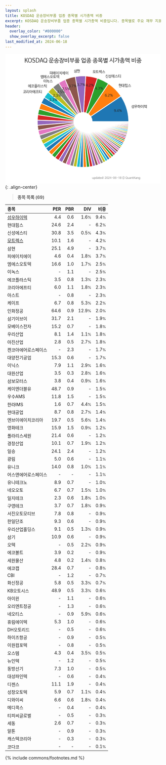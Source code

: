 ```yaml
---
layout: splash
title: KOSDAQ 운송장비부품 업종 종목별 시가총액 비중
excerpt: KOSDAQ 운송장비부품 업종 종목별 시가총액 비중입니다. 종목별로 주요 재무 지표를 함께 표시합니다.
header:
  overlay_color: "#800000"
  show_overlay_excerpt: false
last_modified_at: 2024-06-18
---
```



![KOSDAQ 운송장비부품 업종 종목별 시가총액 비중](/stats/sector/images/kosdaq_업종_운송장비부품_종목.png){: .align-center}


> **종목 목록 (69)**<a id="list"></a>

| **종목** | **PER** | **PBR** | **DIV** | **비중** |
| :------- | ------: | ------: | ------: | -------: |
| [성우하이텍](/015750/) | 4.4 | 0.6 | 1.6<small>%</small> | 9.4<small>%</small> |
| 현대힘스 | 24.6 | 2.4 | - | 6.2<small>%</small> |
| 신성에스티 | 30.8 | 3.5 | 0.5<small>%</small> | 4.3<small>%</small> |
| [모트렉스](/118990/) | 10.1 | 1.6 | - | 4.2<small>%</small> |
| 삼현 | 25.1 | 4.9 | - | 3.7<small>%</small> |
| 피에이치에이 | 4.6 | 0.4 | 1.8<small>%</small> | 3.7<small>%</small> |
| 엠에스오토텍 | 16.6 | 1.0 | 1.7<small>%</small> | 2.5<small>%</small> |
| 이녹스 | - | 1.1 | - | 2.5<small>%</small> |
| 에코플라스틱 | 3.5 | 0.8 | 1.3<small>%</small> | 2.3<small>%</small> |
| 코리아에프티 | 6.0 | 1.1 | 1.8<small>%</small> | 2.3<small>%</small> |
| 아스트 | - | 0.8 | - | 2.3<small>%</small> |
| 케이프 | 6.7 | 0.8 | 5.3<small>%</small> | 2.2<small>%</small> |
| 인화정공 | 64.6 | 0.9 | 12.9<small>%</small> | 2.0<small>%</small> |
| 삼기이브이 | 31.7 | 2.1 | - | 1.9<small>%</small> |
| 모베이스전자 | 15.2 | 0.7 | - | 1.8<small>%</small> |
| 우리산업 | 8.1 | 1.4 | 1.1<small>%</small> | 1.8<small>%</small> |
| 아진산업 | 2.8 | 0.5 | 2.7<small>%</small> | 1.8<small>%</small> |
| 켄코아에어로스페이스 | - | 2.3 | - | 1.7<small>%</small> |
| 대양전기공업 | 15.3 | 0.6 | - | 1.7<small>%</small> |
| 이닉스 | 7.9 | 1.1 | 2.9<small>%</small> | 1.6<small>%</small> |
| 대원산업 | 3.5 | 0.3 | 2.8<small>%</small> | 1.6<small>%</small> |
| 삼보모터스 | 3.8 | 0.4 | 0.9<small>%</small> | 1.6<small>%</small> |
| 케이엔더블유 | 48.7 | 0.9 | - | 1.5<small>%</small> |
| 우수AMS | 11.8 | 1.5 | - | 1.5<small>%</small> |
| 한라IMS | 1.6 | 0.7 | 4.4<small>%</small> | 1.5<small>%</small> |
| 현대공업 | 8.7 | 0.8 | 2.7<small>%</small> | 1.4<small>%</small> |
| 엔브이에이치코리아 | 19.7 | 0.5 | 5.6<small>%</small> | 1.4<small>%</small> |
| 영화테크 | 15.9 | 1.5 | 0.9<small>%</small> | 1.2<small>%</small> |
| 폴라리스세원 | 21.4 | 0.6 | - | 1.2<small>%</small> |
| 경창산업 | 10.1 | 0.7 | 1.9<small>%</small> | 1.2<small>%</small> |
| 일승 | 24.1 | 2.4 | - | 1.2<small>%</small> |
| 광림 | 5.0 | 0.6 | - | 1.1<small>%</small> |
| 유니크 | 14.0 | 0.8 | 1.0<small>%</small> | 1.1<small>%</small> |
| 어스앤에어로스페이스 | - | - | - | 1.1<small>%</small> |
| 유니테크노 | 8.9 | 0.7 | - | 1.0<small>%</small> |
| 네오오토 | 6.7 | 0.7 | 1.5<small>%</small> | 1.0<small>%</small> |
| 일지테크 | 2.3 | 0.6 | 1.8<small>%</small> | 1.0<small>%</small> |
| 구영테크 | 3.7 | 0.7 | 1.8<small>%</small> | 0.9<small>%</small> |
| 서진오토모티브 | 7.8 | 0.8 | - | 0.9<small>%</small> |
| 한일단조 | 9.3 | 0.6 | - | 0.9<small>%</small> |
| 우리산업홀딩스 | 9.1 | 0.5 | 1.3<small>%</small> | 0.9<small>%</small> |
| 삼기 | 10.9 | 0.6 | - | 0.9<small>%</small> |
| 오텍 | - | 0.5 | 2.2<small>%</small> | 0.9<small>%</small> |
| 에코볼트 | 3.9 | 0.2 | - | 0.9<small>%</small> |
| 세원물산 | 4.8 | 0.2 | 1.4<small>%</small> | 0.8<small>%</small> |
| 에코캡 | 28.4 | 0.7 | - | 0.8<small>%</small> |
| CBI | - | 1.2 | - | 0.7<small>%</small> |
| 화신정공 | 5.8 | 0.5 | 3.3<small>%</small> | 0.7<small>%</small> |
| KB오토시스 | 48.9 | 0.5 | 3.3<small>%</small> | 0.6<small>%</small> |
| 아이윈 | - | 1.1 | - | 0.6<small>%</small> |
| 오리엔트정공 | - | 1.3 | - | 0.6<small>%</small> |
| 네오티스 | - | 0.9 | 5.9<small>%</small> | 0.6<small>%</small> |
| 휴림에이텍 | 5.3 | 1.0 | - | 0.6<small>%</small> |
| DH오토리드 | - | 0.5 | - | 0.6<small>%</small> |
| 하이즈항공 | - | 0.9 | - | 0.5<small>%</small> |
| 이원컴포텍 | - | 0.8 | - | 0.5<small>%</small> |
| 오스템 | 4.3 | 0.4 | 3.5<small>%</small> | 0.5<small>%</small> |
| 뉴인텍 | - | 1.2 | - | 0.5<small>%</small> |
| 동방선기 | 7.3 | 1.0 | - | 0.5<small>%</small> |
| 대성파인텍 | - | 0.6 | - | 0.4<small>%</small> |
| 디젠스 | 11.1 | 1.9 | - | 0.4<small>%</small> |
| 성창오토텍 | 5.9 | 0.7 | 1.1<small>%</small> | 0.4<small>%</small> |
| 디와이씨 | 6.6 | 0.6 | 1.8<small>%</small> | 0.4<small>%</small> |
| 메디콕스 | - | 0.4 | - | 0.4<small>%</small> |
| 티피씨글로벌 | - | 0.5 | - | 0.3<small>%</small> |
| 세동 | 2.6 | 0.7 | - | 0.3<small>%</small> |
| 알톤 | - | 0.9 | - | 0.3<small>%</small> |
| 캐스텍코리아 | - | 0.3 | - | 0.3<small>%</small> |
| 코다코 | - | - | - | 0.1<small>%</small> |

{% include commons/footnotes.md %}
